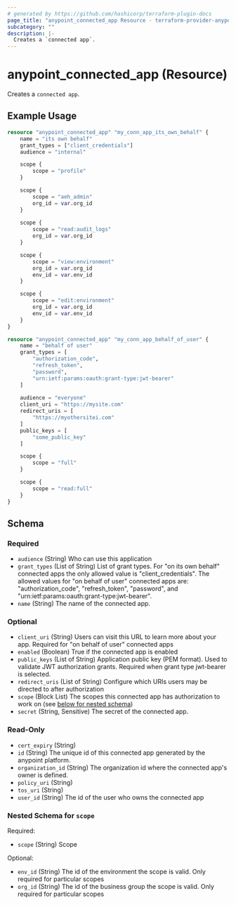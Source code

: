 ```yaml
---
# generated by https://github.com/hashicorp/terraform-plugin-docs
page_title: "anypoint_connected_app Resource - terraform-provider-anypoint"
subcategory: ""
description: |-
  Creates a `connected app`.
---
```


# anypoint_connected_app (Resource)

Creates a `connected app`.

## Example Usage

```terraform
resource "anypoint_connected_app" "my_conn_app_its_own_behalf" {
    name = "its own behalf"
    grant_types = ["client_credentials"]
    audience = "internal"

    scope {
        scope = "profile"
    }

    scope {
        scope = "aeh_admin"
        org_id = var.org_id
    }
    
    scope {
        scope = "read:audit_logs"
        org_id = var.org_id
    }

    scope {
        scope = "view:environment"
        org_id = var.org_id
        env_id = var.env_id
    }

    scope {
        scope = "edit:environment"
        org_id = var.org_id
        env_id = var.env_id
    }
}

resource "anypoint_connected_app" "my_conn_app_behalf_of_user" {
    name = "behalf of user"
    grant_types = [
        "authorization_code",
        "refresh_token",
        "password",
        "urn:ietf:params:oauth:grant-type:jwt-bearer"
    ]
    
    audience = "everyone"
    client_uri = "https://mysite.com"
    redirect_uris = [
        "https://myothersitei.com"
    ]
    public_keys = [
        "some_public_key"
    ]

    scope {
        scope = "full"
    }

    scope {
        scope = "read:full"
    }
}
```

<!-- schema generated by tfplugindocs -->
## Schema

### Required

- `audience` (String) Who can use this application
- `grant_types` (List of String) List of grant types. For "on its own behalf" connected apps the only allowed value is "client_credentials". 
				The allowed values for "on behalf of user" connected apps are: "authorization_code", "refresh_token",
				"password", and "urn:ietf:params:oauth:grant-type:jwt-bearer".
- `name` (String) The name of the connected app.

### Optional

- `client_uri` (String) Users can visit this URL to learn more about your app. Required for "on behalf of user" 
				connected apps
- `enabled` (Boolean) True if the connected app is enabled
- `public_keys` (List of String) Application public key (PEM format). Used to validate JWT authorization grants.
				Required when grant type jwt-bearer is selected.
- `redirect_uris` (List of String) Configure which URIs users may be directed to after authorization
- `scope` (Block List) The scopes this connected app has authorization to work on (see [below for nested schema](#nestedblock--scope))
- `secret` (String, Sensitive) The secret of the connected app.

### Read-Only

- `cert_expiry` (String)
- `id` (String) The unique id of this connected app generated by the anypoint platform.
- `organization_id` (String) The organization id where the connected app's owner is defined.
- `policy_uri` (String)
- `tos_uri` (String)
- `user_id` (String) The id of the user who owns the connected app

<a id="nestedblock--scope"></a>
### Nested Schema for `scope`

Required:

- `scope` (String) Scope

Optional:

- `env_id` (String) The id of the environment the scope is valid. Only required for particular scopes
- `org_id` (String) The id of the business group the scope is valid. Only required for particular scopes


